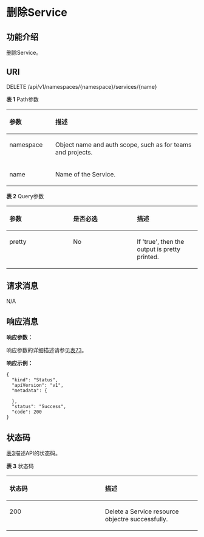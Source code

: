 # 删除Service<a name="cci_02_3049"></a>

## 功能介绍<a name="se5309007813b47538be7080cd63898e3"></a>

删除Service。

## URI<a name="s6d0d073ca7cd41c79bd61a816536f9a2"></a>

DELETE /api/v1/namespaces/\{namespace\}/services/\{name\}

**表 1**  Path参数

<a name="table1696332124519"></a>
<table><thead align="left"><tr id="row11961332194516"><th class="cellrowborder" valign="top" width="24%" id="mcps1.2.3.1.1"><p id="p396032144518"><a name="p396032144518"></a><a name="p396032144518"></a>参数</p>
</th>
<th class="cellrowborder" valign="top" width="76%" id="mcps1.2.3.1.2"><p id="p18962325454"><a name="p18962325454"></a><a name="p18962325454"></a>描述</p>
</th>
</tr>
</thead>
<tbody><tr id="row9960327457"><td class="cellrowborder" valign="top" width="24%" headers="mcps1.2.3.1.1 "><p id="p1496113214456"><a name="p1496113214456"></a><a name="p1496113214456"></a>namespace</p>
</td>
<td class="cellrowborder" valign="top" width="76%" headers="mcps1.2.3.1.2 "><p id="p141902036155717"><a name="p141902036155717"></a><a name="p141902036155717"></a>Object name and auth scope, such as for teams and projects.</p>
</td>
</tr>
<tr id="row13794857171116"><td class="cellrowborder" valign="top" width="24%" headers="mcps1.2.3.1.1 "><p id="p5984165818113"><a name="p5984165818113"></a><a name="p5984165818113"></a>name</p>
</td>
<td class="cellrowborder" valign="top" width="76%" headers="mcps1.2.3.1.2 "><p id="p4984175851116"><a name="p4984175851116"></a><a name="p4984175851116"></a>Name of the Service.</p>
</td>
</tr>
</tbody>
</table>

**表 2**  Query参数

<a name="zh-cn_topic_0079615016_table17955773"></a>
<table><thead align="left"><tr id="zh-cn_topic_0079615016_row34849842"><th class="cellrowborder" valign="top" width="33.33333333333333%" id="mcps1.2.4.1.1"><p id="zh-cn_topic_0079615016_p4264914"><a name="zh-cn_topic_0079615016_p4264914"></a><a name="zh-cn_topic_0079615016_p4264914"></a>参数</p>
</th>
<th class="cellrowborder" valign="top" width="33.33333333333333%" id="mcps1.2.4.1.2"><p id="p47001612205713"><a name="p47001612205713"></a><a name="p47001612205713"></a>是否必选</p>
</th>
<th class="cellrowborder" valign="top" width="33.33333333333333%" id="mcps1.2.4.1.3"><p id="p49034188205713"><a name="p49034188205713"></a><a name="p49034188205713"></a>描述</p>
</th>
</tr>
</thead>
<tbody><tr id="zh-cn_topic_0079615016_row15472413"><td class="cellrowborder" valign="top" width="33.33333333333333%" headers="mcps1.2.4.1.1 "><p id="zh-cn_topic_0079615016_p45305951"><a name="zh-cn_topic_0079615016_p45305951"></a><a name="zh-cn_topic_0079615016_p45305951"></a>pretty</p>
</td>
<td class="cellrowborder" valign="top" width="33.33333333333333%" headers="mcps1.2.4.1.2 "><p id="zh-cn_topic_0079615016_p45903438"><a name="zh-cn_topic_0079615016_p45903438"></a><a name="zh-cn_topic_0079615016_p45903438"></a>No</p>
</td>
<td class="cellrowborder" valign="top" width="33.33333333333333%" headers="mcps1.2.4.1.3 "><p id="zh-cn_topic_0079615016_p27190993"><a name="zh-cn_topic_0079615016_p27190993"></a><a name="zh-cn_topic_0079615016_p27190993"></a>If 'true', then the output is pretty printed.</p>
</td>
</tr>
</tbody>
</table>

## 请求消息<a name="s716a126cd0214f9eac118df493501969"></a>

N/A

## 响应消息<a name="s2203b49907514457834d6215429d3135"></a>

**响应参数：**

响应参数的详细描述请参见[表73](数据结构.md#table37251757105918)。

**响应示例：**

```
{
  "kind": "Status",
  "apiVersion": "v1",
  "metadata": {

  },
  "status": "Success",
  "code": 200
}
```

## 状态码<a name="s10d425dd6e6d43a394ec0cd15cf7b233"></a>

[表3](#zh-cn_topic_0079615016_ref458764468)描述API的状态码。

**表 3**  状态码

<a name="zh-cn_topic_0079615016_ref458764468"></a>
<table><thead align="left"><tr id="zh-cn_topic_0079615016_row40325647"><th class="cellrowborder" valign="top" width="50%" id="mcps1.2.3.1.1"><p id="p25374999205713"><a name="p25374999205713"></a><a name="p25374999205713"></a>状态码</p>
</th>
<th class="cellrowborder" valign="top" width="50%" id="mcps1.2.3.1.2"><p id="p42109061205713"><a name="p42109061205713"></a><a name="p42109061205713"></a>描述</p>
</th>
</tr>
</thead>
<tbody><tr id="zh-cn_topic_0079615016_row23578293"><td class="cellrowborder" valign="top" width="50%" headers="mcps1.2.3.1.1 "><p id="zh-cn_topic_0079615016_p30793598"><a name="zh-cn_topic_0079615016_p30793598"></a><a name="zh-cn_topic_0079615016_p30793598"></a>200</p>
</td>
<td class="cellrowborder" valign="top" width="50%" headers="mcps1.2.3.1.2 "><p id="zh-cn_topic_0079615016_p11253479"><a name="zh-cn_topic_0079615016_p11253479"></a><a name="zh-cn_topic_0079615016_p11253479"></a>Delete a Service resource objectre successfully.</p>
</td>
</tr>
</tbody>
</table>

